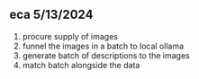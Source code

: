 ## eca 5/13/2024
1. procure supply of images
2. funnel the images in a batch to local ollama
3. generate batch of descriptions to the images
4. match batch alongside the data 